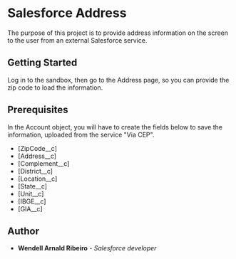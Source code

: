 # Salesforce Address

The purpose of this project is to provide address information on the screen to the user from an external Salesforce service.

## Getting Started

Log in to the sandbox, then go to the Address page, so you can provide the zip code to load the information.

## Prerequisites

In the Account object, you will have to create the fields below to save the information, uploaded from the service "Via CEP".

* [ZipCode__c]
* [Address__c]
* [Complement__c]
* [District__c]
* [Location__c]
* [State__c]
* [Unit__c]
* [IBGE__c]
* [GIA__c]

## Author

* **Wendell Arnald Ribeiro** - *Salesforce developer*
